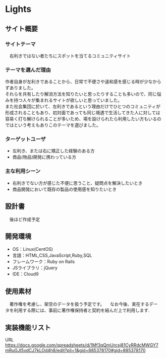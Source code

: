 # Lights

## サイト概要

### サイトテーマ
　右利きではない者たちにスポットを当てるコミュニティサイト​

### テーマを選んだ理由

作者自身が左利きであることから、日常で不便さや違和感を感じる時が少なからずありました。  
それらを共有したり解消方法を知りたいと思ったりすることも多いので、同じ悩みを持つ人々が集まれるサイトが欲しいと思っていました。   
また社会集団に於いて、左利きであるという理由だけでひとつのコミュニティが形成されることもあり、初対面であっても同じ境遇で生活してきた人に対しては容易く打ち解けられることが多いため、場を設けられたら利用したい方もいるのではという考えもありこのテーマを選びました。

### ターゲットユーザ
- 左利き、または右に矯正した経験のある方
- 商品(物品)開発に携わっている方

### 主な利用シーン

- 右利きでない方が感じた不便に思うこと、疑問点を解決したいとき
- 商品開発において既存の製品の使用感を知りたいとき
​
## 設計書
　後ほど作成予定
​
## 開発環境
- OS：Linux(CentOS)
- 言語：HTML,CSS,JavaScript,Ruby,SQL
- フレームワーク：Ruby on Rails
- JSライブラリ：jQuery
- IDE：Cloud9
​
## 使用素材
　著作権を考慮し、架空のデータを扱う予定です。
　なお今後、実在するデータを利用する際には、事前に著作権保持者と契約を結んだ上で利用します.


## 実装機能リスト
URL
https://docs.google.com/spreadsheets/d/1Mf3qQmUrcsj81CyRRdcMWGY7mRuGJl5vdCJ7kLOd4h8/edit?pli=1&gid=885378170#gid=885378170